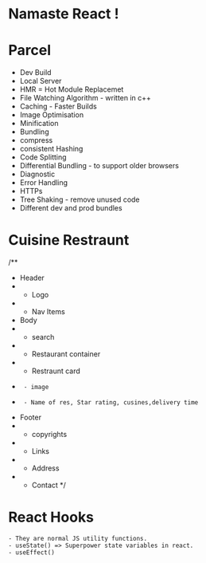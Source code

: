 # Namaste React !

# Parcel
- Dev Build
- Local Server
- HMR = Hot Module Replacemet
- File Watching Algorithm - written in c++
- Caching - Faster Builds
- Image Optimisation
- Minification 
- Bundling
- compress
- consistent Hashing
- Code Splitting
- Differential Bundling - to support older browsers
- Diagnostic
- Error Handling
- HTTPs
- Tree Shaking - remove unused code
- Different dev and prod bundles


# Cuisine Restraunt 


/**
 * Header
 *  - Logo
 *  - Nav Items
 * Body
 *  - search
 *  - Restaurant container
 *    - Restraunt card
 *      - image
 *      - Name of res, Star rating, cusines,delivery time
 * Footer
 *  - copyrights
 *  - Links
 *  - Address
 *  - Contact
 */

 # React Hooks

    - They are normal JS utility functions.
    - useState() => Superpower state variables in react.
    - useEffect()     